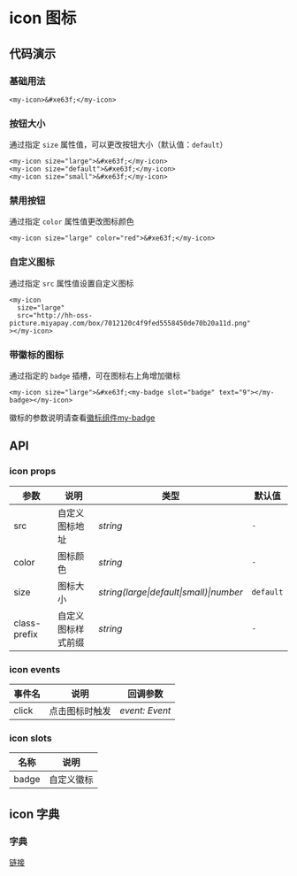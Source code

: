 # icon 图标

## 代码演示

### 基础用法
```
<my-icon>&#xe63f;</my-icon>
```

### 按钮大小
通过指定 `size` 属性值，可以更改按钮大小（默认值：`default`）

```text
<my-icon size="large">&#xe63f;</my-icon>
<my-icon size="default">&#xe63f;</my-icon>
<my-icon size="small">&#xe63f;</my-icon>
```

### 禁用按钮
通过指定 `color` 属性值更改图标颜色

```
<my-icon size="large" color="red">&#xe63f;</my-icon>
```

### 自定义图标
通过指定 `src` 属性值设置自定义图标

```
<my-icon 
  size="large"
  src="http://hh-oss-picture.miyapay.com/box/7012120c4f9fed5558450de70b20a11d.png"
></my-icon>
```

### 带徽标的图标
通过指定的 `badge` 插槽，可在图标右上角增加徽标

```
<my-icon size="large">&#xe63f;<my-badge slot="badge" text="9"></my-badge></my-icon>
```
徽标的参数说明请查看[徽标组件my-badge](#/zh-CN/my-badge)

## API
### icon props
|参数|说明|类型|默认值|
|---|----|---|------|
|src|自定义图标地址|_string_|`-`|
|color|图标颜色|_string_|`-`|
|size|图标大小|_string(large\|default\|small)\|number_|`default`|
|class-prefix|自定义图标样式前缀|_string_|`-`|

### icon events
|事件名|说明|回调参数|
|---|----|---|
|click|点击图标时触发|_event: Event_|

### icon slots
|名称|说明|
|---|----|
|badge|自定义徽标|

## icon 字典
### 字典
[链接](https://www.iconfont.cn/manage/index?spm=a313x.7781069.1998910419.db775f1f3&manage_type=myprojects&projectId=1926676&keyword=&project_type=&page=)